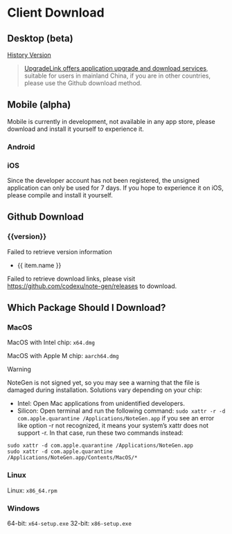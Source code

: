 # Client Download

## Desktop (beta)

<DownloadDesktop />

[History Version](http://download.upgrade.toolsetlink.com/download?appKey=tyEi-iLVFxnRhGc9c_xApw)

> [UpgradeLink offers application upgrade and download services](http://upgrade.toolsetlink.com/), suitable for users in mainland China, if you are in other countries, please use the Github download method.

## Mobile (alpha)

Mobile is currently in development, not available in any app store, please download and install it yourself to experience it.

### Android

<DownloadAndroid />

### iOS

Since the developer account has not been registered, the unsigned application can only be used for 7 days. If you hope to experience it on iOS, please compile and install it yourself.

## Github Download

<h3 v-if="version">{{version}}</h3>
<p v-else>Failed to retrieve version information</p>

<ul v-if="assets" v-for="(item, index) in assets.assets" :key="index">
  <li v-if="!filterAssets.includes(item.name.split('.').pop())">
    <a :href="item.browser_download_url">{{ item.name }}</a>
  </li>
</ul>
<p v-else>
  Failed to retrieve download links, please visit
  <a href="https://github.com/codexu/note-gen/releases">https://github.com/codexu/note-gen/releases</a> to download.
</p>


## Which Package Should I Download?

### MacOS

MacOS with Intel chip: `x64.dmg`

MacOS with Apple M chip: `aarch64.dmg`

> [!WARNING]
> NoteGen is not signed yet, so you may see a warning that the file is damaged during installation. Solutions vary depending on your chip:
> - Intel: Open Mac applications from unidentified developers.
> - Silicon: Open terminal and run the following command: `sudo xattr -r -d com.apple.quarantine /Applications/NoteGen.app`
  > if you see an error like option -r not recognized, it means your system’s xattr does not support -r. In that case, run these two commands instead:
  ```
  sudo xattr -d com.apple.quarantine /Applications/NoteGen.app
  sudo xattr -d com.apple.quarantine /Applications/NoteGen.app/Contents/MacOS/*
  ```
### Linux

Linux: `x86_64.rpm`

### Windows

64-bit: `x64-setup.exe`
32-bit: `x86-setup.exe`

<script setup>
import { getLatestRelease } from '../../libs/download.ts'
import DownloadDesktop from '../../components/DownloadDesktop.vue'
import DownloadAndroid from '../../components/DownloadAndroid.vue'
import { ref } from 'vue'

// Filter suffixes
const filterAssets = ['sig', 'asc', 'json', 'gz']

const assets = ref(null)
const version = ref(null)

getLatestRelease('codexu','note-gen').then(res =>{
  if(res) {
    assets.value = res
    version.value = res.name
  }
})
</script>

